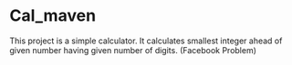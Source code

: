 Cal_maven
=========
This project is a simple calculator.
It calculates smallest integer ahead of given number having given number of digits. (Facebook Problem)
